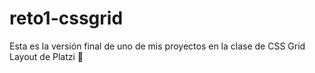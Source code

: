 # reto1-cssgrid
Esta es la versión final de uno de mis proyectos en la clase de CSS Grid Layout de Platzi  🤩 
